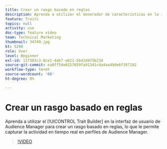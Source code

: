 ```yaml
---
title: Crear un rasgo basado en reglas
description: Aprenda a utilizar el Generador de características en la interfaz de usuario de Audience Manager para crear una característica basada en reglas, lo que le permite capturar la actividad en tiempo real en perfiles de Audience Manager.
feature: Traits
topics: null
activity: use
doc-type: feature video
team: Technical Marketing
thumbnail: 34749.jpg
kt: 5290
role: User
level: Beginner
exl-id: 11f303c3-8ce1-4ab7-a621-5b42d475b234
source-git-commit: ea8ff5de0157659fa91341c4a4aa49de6f397192
workflow-type: tm+mt
source-wordcount: '60'
ht-degree: 0%

---
```


# Crear un rasgo basado en reglas

Aprenda a utilizar el [!UICONTROL Trait Builder] en la interfaz de usuario de Audience Manager para crear un rasgo basado en reglas, lo que le permite capturar la actividad en tiempo real en perfiles de Audience Manager.

>[!VIDEO](https://video.tv.adobe.com/v/34749/?quality=12&learn=on)
